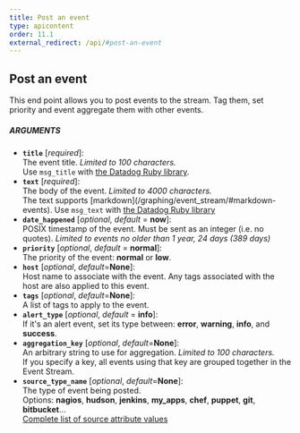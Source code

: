 ```yaml
---
title: Post an event
type: apicontent
order: 11.1
external_redirect: /api/#post-an-event
---
```


## Post an event
This end point allows you to post events to the stream. Tag them, set priority and event aggregate them with other events.

##### ARGUMENTS
* **`title`** [*required*]:  
    The event title. *Limited to 100 characters.*  
    Use `msg_title` with [the Datadog Ruby library](https://github.com/DataDog/dogapi-rb).
* **`text`** [*required*]:  
    The body of the event. *Limited to 4000 characters.*  
    The text supports [markdown](/graphing/event_stream/#markdown-events\).
    Use `msg_text` with [the Datadog Ruby library](https://github.com/DataDog/dogapi-rb)
* **`date_happened`** [*optional*, *default* = **now**]:  
    POSIX timestamp of the event. Must be sent as an integer (i.e. no quotes). *Limited to events no older than 1 year, 24 days (389 days)*
* **`priority`** [*optional*, *default* = **normal**]:  
    The priority of the event: **normal** or **low**.
* **`host`** [*optional*, *default*=**None**]:  
    Host name to associate with the event. Any tags associated with the host are also applied to this event.
* **`tags`** [*optional*, *default*=**None**]:  
    A list of tags to apply to the event.
* **`alert_type`** [*optional*, *default* = **info**]:  
    If it's an alert event, set its type between: **error**, **warning**, **info**, and **success**.
* **`aggregation_key`** [*optional*, *default*=**None**]:  
    An arbitrary string to use for aggregation. *Limited to 100 characters.*  
    If you specify a key, all events using that key are grouped together in the Event Stream.
* **`source_type_name`** [*optional*, *default*=**None**]:  
    The type of event being posted.  
    Options: **nagios**, **hudson**, **jenkins**, **my_apps**, **chef**, **puppet**, **git**, **bitbucket**...  
    [Complete list of source attribute values](/integrations/faq/list-of-api-source-attribute-value)
